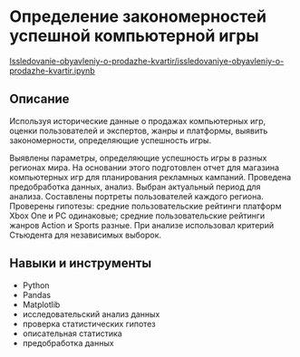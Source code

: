 # Определение закономерностей успешной компьютерной игры

[Issledovanie-obyavleniy-o-prodazhe-kvartir/issledovaniye-obyavleniy-o-prodazhe-kvartir.ipynb](Issledovanie-obyavleniy-o-prodazhe-kvartir/issledovaniye-obyavleniy-o-prodazhe-kvartir.ipynb)
## Описание
Используя исторические данные о продажах компьютерных игр, оценки пользователей и экспертов, жанры и платформы, выявить закономерности, определяющие успешность игры. 

Выявлены параметры, определяющие успешность игры в разных регионах мира. На основании этого подготовлен отчет для магазина компьютерных игр для планирования рекламных кампаний. Проведена предобработка данных, анализ. Выбран актуальный период для анализа. Составлены портреты пользователей каждого региона. Проверены
гипотезы: средние пользовательские рейтинги платформ Xbox One и PC одинаковые; средние пользовательские рейтинги жанров Action и Sports разные. При анализе использовал критерий Стьюдента для независимых выборок.

## Навыки и инструменты
- Python
- Pandas
- Matplotlib
- исследовательский анализ данных
- проверка статистических гипотез
- описательная статистика
- предобработка данных
